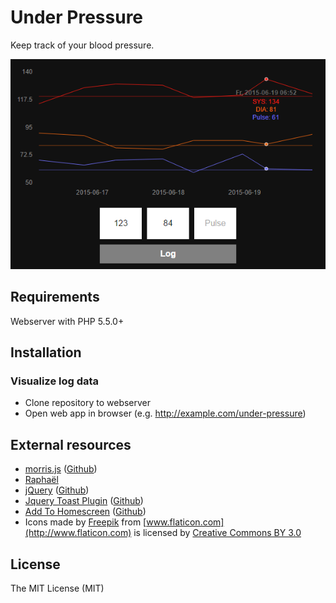 # Under Pressure
Keep track of your blood pressure.

![alt tag](preview.png)

## Requirements
Webserver with PHP 5.5.0+

## Installation

### Visualize log data
- Clone repository to webserver
- Open web app in browser (e.g. http://example.com/under-pressure)

## External resources
- [morris.js](http://morrisjs.github.io/morris.js) ([Github](https://github.com/morrisjs/morris.js))
- [Raphaël](http://raphaeljs.com)
- [jQuery](http://jquery.com/) ([Github](https://github.com/jquery/jquery))
- [Jquery Toast Plugin](http://kamranahmed.info/toast) ([Github](https://github.com/kamranahmedse/jquery-toast-plugin))
- [Add To Homescreen](http://cubiq.org/add-to-home-screen) ([Github](https://github.com/cubiq/add-to-homescreen))
- Icons made by [Freepik](http://www.flaticon.com/authors/freepik) from [www.flaticon.com](http://www.flaticon.com) is licensed by [Creative Commons BY 3.0](http://creativecommons.org/licenses/by/3.0/)

## License
The MIT License (MIT)
